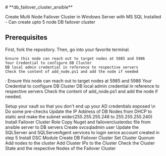 <p> # **db_failover_cluster_ansible** </p> 
<p> Create Multi Node Failover Cluster in Windows Server with MS SQL Installed - Can create upto 5 node DB failover cluster </p>

## Prerequisites

First, fork the repository. Then, go into your favorite terminal.

    Ensure this node can reach out to target nodes at 5985 and 5986
    Your Credential to configure DB Cluster
    DB local admin credential in reference to respective servers
    Check the content of add_node.ps1 and add the node if needed


:
Ensure this node can reach out to target nodes at 5985 and 5986
Your Credential to configure DB Cluster
DB local admin credential in reference to respective servers
Check the content of add_node.ps1 and add the node if needed.

Setup your vault so that you don't end up your AD credentials exposed \n
Do some pre-checks 
Update the IP Address of DB Nodes from DHCP to static and make the subnet wider(255.255.255.248 to 255.255.255.240)
Install Failover Cluster Role
Copy Nuget and failoverclusterdsc file from ansible server to DB servers
Create svcsqladmin user
Update the SQLServer and SQLServerAgent services to login serice account created in step 5
Install DSC Module
Create DB Failover Cluster
Set Cluster Quorum
Add nodes to the cluster
Add Cluster IPs to the Cluster
Check the Cluster State and the respective Nodes of the Failover Cluster 
